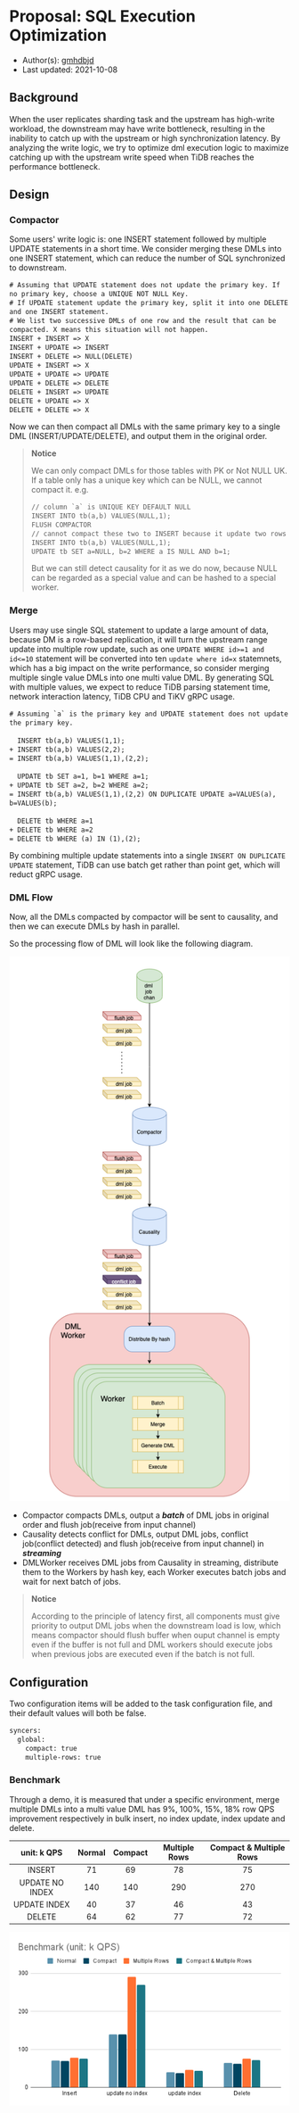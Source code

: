 # Proposal: SQL Execution Optimization

- Author(s):    [gmhdbjd](https://github.com/gmhdbjd)
- Last updated: 2021-10-08

## Background

When the user replicates sharding task and the upstream has high-write workload, the downstream may have write bottleneck, resulting in the inability to catch up with the upstream or high synchronization latency. By analyzing the write logic, we try to optimize dml execution logic to maximize catching up with the upstream write speed when TiDB reaches the performance bottleneck.

## Design

### Compactor

Some users' write logic is: one INSERT statement followed by multiple UPDATE statements in a short time. We consider merging these DMLs into one INSERT statement, which can reduce the number of SQL synchronized to downstream.

```
# Assuming that UPDATE statement does not update the primary key. If no primary key, choose a UNIQUE NOT NULL Key.
# If UPDATE statement update the primary key, split it into one DELETE and one INSERT statement.
# We list two successive DMLs of one row and the result that can be compacted. X means this situation will not happen.
INSERT + INSERT => X
INSERT + UPDATE => INSERT
INSERT + DELETE => NULL(DELETE)
UPDATE + INSERT => X
UPDATE + UPDATE => UPDATE
UPDATE + DELETE => DELETE
DELETE + INSERT => UPDATE
DELETE + UPDATE => X
DELETE + DELETE => X
```

Now we can then compact all DMLs with the same primary key to a single DML (INSERT/UPDATE/DELETE), and output them in the original order.

> **Notice**
>
> We can only compact DMLs for those tables with PK or Not NULL UK.
> If a table only has a unique key which can be NULL, we cannot compact it.
> e.g.
> ```
> // column `a` is UNIQUE KEY DEFAULT NULL
> INSERT INTO tb(a,b) VALUES(NULL,1);
> FLUSH COMPACTOR
> // cannot compact these two to INSERT because it update two rows
> INSERT INTO tb(a,b) VALUES(NULL,1);
> UPDATE tb SET a=NULL, b=2 WHERE a IS NULL AND b=1;
> ```
> But we can still detect causality for it as we do now, because NULL can be regarded as a special value and can be hashed to a special worker.
>

### Merge

Users may use single SQL statement to update a large amount of data, because DM is a row-based replication, it will turn the upstream range update into multiple row update, such as one `UPDATE WHERE id>=1 and id<=10` statement will be converted into ten `update where id=x` statemnets, which has a big impact on the write performance, so consider merging multiple single value DMLs into one multi value DML. By generating SQL with multiple values, we expect to reduce TiDB parsing statement time, network interaction latency, TiDB CPU and TiKV gRPC usage.

```
# Assuming `a` is the primary key and UPDATE statement does not update the primary key.

  INSERT tb(a,b) VALUES(1,1); 
+ INSERT tb(a,b) VALUES(2,2);
= INSERT tb(a,b) VALUES(1,1),(2,2);

  UPDATE tb SET a=1, b=1 WHERE a=1;
+ UPDATE tb SET a=2, b=2 WHERE a=2;
= INSERT tb(a,b) VALUES(1,1),(2,2) ON DUPLICATE UPDATE a=VALUES(a), b=VALUES(b);

  DELETE tb WHERE a=1
+ DELETE tb WHERE a=2
= DELETE tb WHERE (a) IN (1),(2);
```

By combining multiple update statements into a single `INSERT ON DUPLICATE UPDATE` statement, TiDB can use batch get rather than point get, which will reduct gRPC usage.

### DML Flow

Now, all the DMLs compacted by compactor will be sent to causality, and then we can execute DMLs by hash in parallel.

So the processing flow of DML will look like the following diagram.

![DML Flow](../media/flow.png)

- Compactor compacts DMLs, output a ***batch*** of DML jobs in original order and flush job(receive from input channel)
- Causality detects conflict for DMLs, output DML jobs, conflict job(conflict detected) and flush job(receive from input channel) in ***streaming***
- DMLWorker receives DML jobs from Causality in streaming, distribute them to the Workers by hash key, each Worker executes batch jobs and wait for next batch of jobs.

> **Notice**
> 
> According to the principle of latency first, all components must give priority to output DML jobs when the downstream load is low, which means compactor should flush buffer when ouput channel is empty even if the buffer is not full and DML workers should execute jobs when previous jobs are executed even if the batch is not full. 
> 

## Configuration

Two configuration items will be added to the task configuration file, and their default values ​​will both be false.
```
syncers:
  global:
    compact: true
    multiple-rows: true
```

### Benchmark

Through a demo, it is measured that under a specific environment, merge multiple DMLs into a multi value DML has 9%, 100%, 15%, 18% row QPS improvement respectively in bulk insert, no index update, index update and delete.

| unit: k QPS	| Normal | Compact | Multiple Rows | Compact & Multiple Rows |
| :-----------: | :----: | :-----: | :-----------: | :---------------------: |
| INSERT	| 71 | 69 | 78 | 75 |
| UPDATE NO INDEX | 140 | 140 | 290 | 270 |
| UPDATE INDEX	| 40 | 37 | 46 | 43 |
| DELETE	| 64 | 62 | 77 | 72 |

![benchmark](../media/dml-execution-optimization-benchmark.png)
